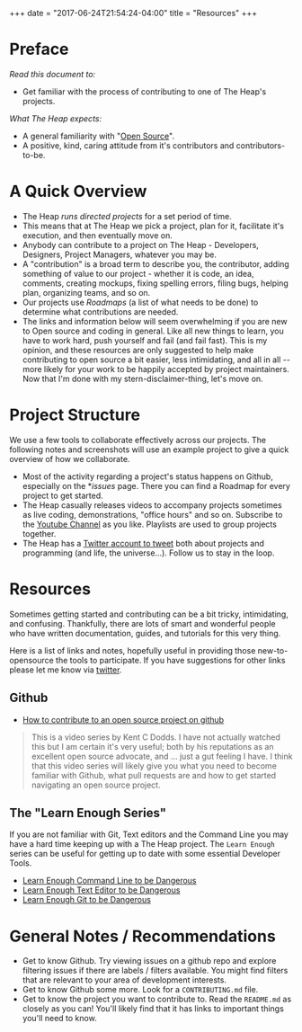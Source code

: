 +++
date = "2017-06-24T21:54:24-04:00"
title = "Resources"
+++

# Preface

*Read this document to:*

- Get familiar with the process of contributing to one of The Heap's projects.

*What The Heap expects:*

- A general familiarity with "[Open Source](https://en.wikipedia.org/wiki/Open-source_model)".
- A positive, kind, caring attitude from it's contributors and contributors-to-be.

# A Quick Overview

- The Heap _runs directed projects_ for a set period of time.
- This means that at The Heap we pick a project, plan for it, facilitate it's execution, and then eventually move on.
- Anybody can contribute to a project on The Heap - Developers, Designers, Project Managers, whatever you may be.
- A "contribution" is a broad term to describe you, the contributor, adding something of value to our project - whether it is code, an idea, comments, creating mockups, fixing spelling errors, filing bugs, helping plan, organizing teams, and so on.
- Our projects use *Roadmaps* (a list of what needs to be done) to determine what contributions are needed.
- The links and information below will seem overwhelming if you are new to Open source and coding in general. Like all new things to learn, you have to work hard, push yourself and fail (and fail fast). This is my opinion, and these resources are only suggested to help make contributing to open source a bit easier, less intimidating, and all in all -- more likely for your work to be happily accepted by project maintainers. Now that I'm done with my stern-disclaimer-thing, let's move on.

# Project Structure

We use a few tools to collaborate effectively across our projects. The following notes and screenshots will use an example project to give a quick overview of how we collaborate.

- Most of the activity regarding a project's status happens on Github, especially on the **issues* page. There you can find a Roadmap for every project to get started.
- The Heap casually releases videos to accompany projects sometimes as live coding, demonstrations, "office hours" and so on.  Subscribe to the [Youtube Channel](https://www.youtube.com/channel/UCIaeBxFZOzLA20sSAUENXRg) as you like. Playlists are used to group projects together.
- The Heap has a [Twitter account to tweet](https://twitter.com/theheap_) both about projects and programming (and life, the universe...). Follow us to stay in the loop.

# Resources

Sometimes getting started and contributing can be a bit tricky, intimidating, and confusing. Thankfully, there are lots of smart and wonderful people who have  written documentation, guides, and tutorials for this very thing.

Here is a list of links and notes, hopefully useful in providing those new-to-opensource the tools to participate. If you have suggestions for other links please let me know via [twitter](https://twitter.com/theheap_).

## Github

- [How to contribute to an open source project on github](https://egghead.io/courses/how-to-contribute-to-an-open-source-project-on-github)

> This is a video series by Kent C Dodds. I have not actually watched this but I am certain it's very useful; both by his reputations as an excellent open source advocate, and ... just a gut feeling I have. I think that this video series will likely give you what you need to become familiar with Github, what pull requests are and how to get started navigating an open source project.

## The "Learn Enough Series"

If you are not familiar with Git, Text editors and the Command Line you may have a hard time keeping up with a The Heap project. The `Learn Enough` series can be useful for getting up to date with some essential Developer Tools.

- [Learn Enough Command Line to be Dangerous](https://www.learnenough.com/command-line-tutorial)
- [Learn Enough Text Editor to be Dangerous](https://www.learnenough.com/text-editor-tutorial)
- [Learn Enough Git to be Dangerous](https://www.learnenough.com/git-tutorial)

# General Notes / Recommendations

- Get to know Github. Try viewing issues on a github repo and explore filtering issues if there are labels / filters available. You might find filters that are relevant to your area of development interests.
- Get to know Github some more. Look for a `CONTRIBUTING.md` file.
- Get to know the project you want to contribute to. Read the `README.md` as closely as you can! You'll likely find that it has links to important things you'll need to know.
